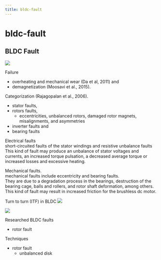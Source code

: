```yaml
---
title: bldc-fault
---
```


# bldc-fault

## BLDC Fault

![](https://ars.els-cdn.com/content/image/1-s2.0-S235248472100130X-gr2.jpg)

Failure

- overheating and mechanical wear (Da et al, 2011) and
- demagnetization (Moosavi et al., 2015).

Categorization (Rajagopalan et al., 2006).

- stator faults,
- rotors faults,
  - eccentricities, unbalanced rotors, damaged rotor magnets, misalignments, and asymmetries
- inverter faults and
- bearing faults

Electrical faults  
short-circuited faults of the stator windings and resistive unbalance faults  
This kind of fault may produce an unbalance of stator voltages and currents, an increased torque pulsation, a decreased average torque or increased losses and excessive heating.

Mechanical faults.  
mechanical faults include eccentricity and bearing faults.  
They are due to a degradation process in the bearings, destruction of the bearing cage, balls and rollers, and rotor shaft deformation, among others.  
This kind of fault may result in increased friction for the brushless dc motor.



Turn to turn (ITF) in BLDC
![](https://d3i71xaburhd42.cloudfront.net/63b33db02fcbda13f01f2ddb0cf500740a476503/1-Figure1-1.png)

![](https://d3i71xaburhd42.cloudfront.net/3f329ed574acd339b7bf9bb89b4f83bc6a947327/1-Figure1-1.png)



Researched BLDC faults
- rotor fault



Techniques
- rotor fault
  - unbalanced disk